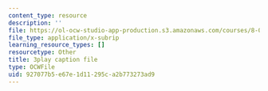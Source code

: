 ```yaml
---
content_type: resource
description: ''
file: https://ol-ocw-studio-app-production.s3.amazonaws.com/courses/8-01sc-classical-mechanics-fall-2016/927077b5e67e1d11295ca2b773273ad9_ofgusnhQ07Q.srt
file_type: application/x-subrip
learning_resource_types: []
resourcetype: Other
title: 3play caption file
type: OCWFile
uid: 927077b5-e67e-1d11-295c-a2b773273ad9
---
```

